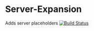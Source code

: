 # Server-Expansion
Adds server placeholders
[![Build Status](http://ci.extendedclip.com/buildStatus/icon?job=Server-Expansion)](http://ci.extendedclip.com/job/Server-Expansion/)